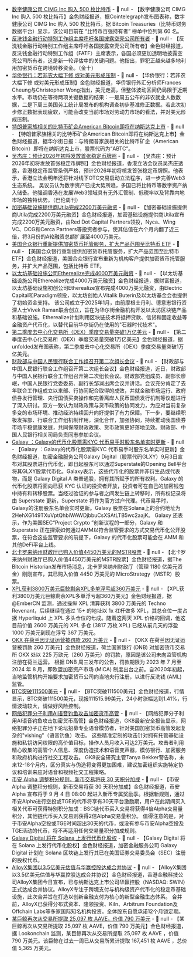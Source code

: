 - [数字健康公司 CIMG Inc 购入 500 枚比特币]() - 📰 null - 【数字健康公司 CIMG Inc 购入 500 枚比特币】金色财经报道，据Cointelegraph发布图表称，数字健康公司 CIMG Inc 购入 500 枚比特币。据 Bitcoin Treasuries（比特币财务数据平台）显示，该公司目前在 “比特币百强持有者” 榜单中位列第 60 名。
- [反洗钱金融行动特别工作组主席呼吁各国披露空壳公司所有者]() - 📰 null - 【反洗钱金融行动特别工作组主席呼吁各国披露空壳公司所有者】金色财经报道，反洗钱金融行动特别工作组（FATF）主席表示，各国必须更加透明地披露空壳公司所有者，这是新一轮评估中的关键问题。他指出，罪犯正越来越多地利用加密货币在跨境转移资金。（金十）
- [华侨银行：若非农大幅下修 或对美元形成压制]() - 📰 null - 【华侨银行：若非农大幅下修 或对美元形成压制】金色财经报道，华侨银行外汇分析师Frances Cheung与Christopher Wong指出，美元走高，但整体波动区间仍局限于近期水平。市场仍在等待两项关键数据的结果：一是周五公布的非农就业人数数据，二是下周三美国劳工统计局发布的机构调查初步基准修正数据。若此次初步修正数据表现疲软，可能会改变当前市场对劳动力市场的看法，并对美元形成压制。
- [特朗普家族相关的比特币矿企American Bitcoin即将在纳斯达克上市]() - 📰 null - 【特朗普家族相关的比特币矿企American Bitcoin即将在纳斯达克上市】金色财经报道，据华尔街日报：与特朗普家族相关的比特币矿企（American Bitcoin）即将在纳斯达克上市，股票代码为“ABTC”。
- [吴杰庄：预计2026年初将发放首张稳定币牌照]() - 📰 null - 【吴杰庄：预计2026年初将发放首张稳定币牌照】金色财经报道，香港立法会议员吴杰庄透露，香港稳定币监管条例严格，预计2026年初将核发首张稳定币牌照。他表示，香港立法会明年还将针对线下OTC交易启动立法程序，进一步完善Web3生态系统。 
吴议员认为数字资产已成大势所趋，多国已将比特币等数字资产纳入储备。他强调香港在发展Web3领域具有无外汇管制、低税率以及背靠内地市场的独特优势。（巴伦周刊）
- [加密基础设施提供商Utila完成2200万美元融资]() - 📰 null - 【加密基础设施提供商Utila完成2200万美元融资】金色财经报道，加密基础设施提供商Utila宣布完成2200万美元融资，由Red Dot Capital Partners领投，Nyca、Wing VC、DCG和Cerca Partners等投资者参与，使其估值在六个月内翻了近三倍，将3月份的A轮融资总额扩展至4000万美元。
- [美国合众银行重新提供加密货币托管服务，扩大产品范围至比特币 ETF]() - 📰 null - 【美国合众银行重新提供加密货币托管服务，扩大产品范围至比特币 ETF】金色财经报道，美国合众银行宣布重新为机构客户提供加密货币托管服务，并扩大产品范围，包括比特币 ETF。
- [以太坊基础设施公司Etherealize完成4000万美元融资]() - 📰 null - 【以太坊基础设施公司Etherealize完成4000万美元融资】金色财经报道，据财富报道，以太坊基础设施初创公司Etherealize宣布完成4000万美元融资，由Electric Capital和Paradigm领投，以太坊创始人Vitalik Buterin及以太坊基金会也提供了初始资金支持。 
该公司成立于2025年1月，由前摩根士丹利、德意志银行资深人士Vivek Raman联合创立，旨在为华尔街金融机构开发以太坊区块链产品和基础设施。Etherealize计划利用区块链技术将抵押贷款、信贷和固定收益等金融资产代币化，以替代目前华尔街仍在使用的"石器时代技术"。
- [第二季度去中心化交易所（DEX）季度交易量突破1万亿美元]() - 📰 null - 【第二季度去中心化交易所（DEX）季度交易量突破1万亿美元】金色财经报道，据unfolded发布图表称，第二季度去中心化交易所（DEX）季度交易量突破1万亿美元。
- [财政部与中国人民银行联合工作组召开第二次组长会议]() - 📰 null - 【财政部与中国人民银行联合工作组召开第二次组长会议】金色财经报道，近日，财政部与中国人民银行联合工作组召开第二次组长会议。财政部党组成员、副部长廖岷，中国人民银行党委委员、副行长邹澜出席会议并讲话。会议充分肯定了去年联合工作组成立以来部、行协同配合取得的成效，并就金融市场运行、政府债券发行管理、央行国债买卖操作和完善离岸人民币国债发行机制等议题进行了深入研讨。双方一致认为财政政策与货币政策的协同发力，为应对当前复杂多变的市场环境、推动经济持续回升向好提供了有力保障。下一步，要继续积极发挥部、行联合工作组机制作用，深化合作，加强协同，持续推动我国债券市场平稳健康发展，共同保障财政政策、货币政策更好落地见效。财政部、中国人民银行相关司局负责同志参加会议。
- [Galaxy ：Galaxy的代币化股票需KYC  代币易手时股东名单实时更新](https://investor.galaxy.com/news/news-details/2025/Galaxy-and-Superstate-Launch-GLXY-Tokenized-Public-Shares-on-Solana/default.aspx) - 📰 null - 【Galaxy ：Galaxy的代币化股票需KYC  代币易手时股东名单实时更新】金色财经报道，加密金融服务公司Galaxy Digital（股票代码GLXY）9月3日宣布对其股票进行代币化，即日起股东可以通过Superstate的Opening Bell平台将其GLXY股票代币化。Galaxy表示，这些代币化的股票并非衍生品或代表物，而是 Galaxy Digital A 类普通股，拥有其所赋予的所有权利。Galaxy 的代币化股票将面向已获 KYC 认证的投资者开放，投资者可在自己的加密钱包中持有和转移股票。当经过验证的参与者之间发生链上转移时，所有权记录将由 Superstate 更新，Superstate 将作为官方过户代理。代币易手时，Galaxy的注册股东名单会实时更新。Galaxy 股票在Solana上的合约地址为 2HehXG149TXuVptQhbiWAWDjbbuCsXSAtLTB5wc2aajK。 
Galaxy 还表示，作为美国SEC“Project Crypto ”创新议程的一部分，Galaxy 和 Superstate 正在探索如何通过AMM以符合监管要求的方式交易代币化公开股票，在符合这些监管要求的前提下，Galaxy 的代币化股票可能会在 AMM 和其他DeFi平台上线。
- [北卡罗来纳州财政厅已购入价值4450万美元的MSTR股票]() - 📰 null - 【北卡罗来纳州财政厅已购入价值4450万美元的MSTR股票】金色财经报道，据The Bitcoin Historian发布市场消息，北卡罗来纳州财政厅（管理 1180 亿美元资金）刚刚宣布，其已购入价值 4450 万美元的 MicroStrategy（MSTR）股票。
- [XPL获利3800万美元巨鲸剩余XPL多单浮亏超360万美元](https://x.com/EmberCN/status/1963204439650738340) - 📰 null - 【XPL获利3800万美元巨鲸剩余XPL多单浮亏超360万美元】金色财经报道，据 @EmberCN 监测，通过操纵 XPL 清算获利 3800 万美元的 Techno Revenant，后续继续在通过 15+ 的地址以 1x 杠杆做多 XPL，其总仓位一度占据 Hyperliquid 上 XPL 多头仓位的七成。随着这两天 XPL 价格的回调，他这目前价值 2600 万美元的 XPL 多仓 (3817 万枚 XPL) 已经从前几天的浮盈 1000 万美元到现在浮亏 367 万美元。
- [OKX 在荷兰因无证运营被罚款 260 万美元](https://cointelegraph.com/news/okx-fined-2-6m-netherlands-operating-without-license) - 📰 null - 【OKX 在荷兰因无证运营被罚款 260 万美元】金色财经报道，荷兰国家银行 (DNB) 对加密货币交易所 OKX 处以 225 万欧元（260 万美元）的罚款，原因是该公司未向监管机构注册在荷兰运营。 
根据 DNB 周三发布的公告，罚款期限为 2023 年 7 月至 2024 年 8 月，即欧盟加密资产市场 (MiCA) 制度出台之前。自2020年初起，当地监管机构开始要求加密货币公司向当地央行注册，以进行反洗钱 (AML) 监管。
- [BTC突破111500美元]() - 📰 null - 【BTC突破111500美元】金色财经报道，行情显示，BTC突破111500美元，现报111515.99美元，24小时涨幅达到1.41%，行情波动较大，请做好风险控制。
- [网络犯罪分子利用AI语音钓鱼攻击加密货币高管](https://decrypt.co/337839/underground-market-pays-20k-a-month-for-crypto-vishing-scams) - 📰 null - 【网络犯罪分子利用AI语音钓鱼攻击加密货币高管】金色财经报道，GK8最新安全报告显示，网络犯罪分子正在地下论坛招募专业语音模仿者，针对美国加密货币高管发起复杂的"vishing"（语音钓鱼）攻击。 
这些精准定制的攻击针对拥有托管基础设施和私钥访问权限的高价值目标，操作人员月收入可达2万美元。攻击者利用精心收集的高管个人信息、深度伪造技术和语音变声器，模仿银行、加密服务和政府机构进行社交工程攻击。 
GK8安全研究主管Tanya Bekker警告称，未来12-18个月内，区分真实与伪造将变得更加困难，建议加密组织实施特定协议和培训来应对语音和视频社交工程策略。
- [币安 Alpha 调整积分规则，新币交易将获 30 天积分加成]() - 📰 null - 【币安 Alpha 调整积分规则，新币交易将获 30 天积分加成】金色财经报道，币安 Alpha 宣布将于 9 月 4 日 08:00 起进入新币专属奖励季。根据新规则，通过币安Alpha进行空投或TGE的代币将享有30天平台激励期，用户在此期间买入相关代币可获得特别积分加成：BSC链代币买入交易将获得4倍Alpha交易量积分，其他链代币买入交易则获得2倍Alpha交易量积分。 
值得注意的是，对于币安Alpha空投或TGE时间超出30天的代币，或没有参与币安Alpha空投及TGE活动的代币，将不再适用任何交易量积分加成规则。
- [Galaxy Digital 将在 Solana 上发行代币化股权](https://x.com/TheBlock__/status/1963195292095791359) - 📰 null - 【Galaxy Digital 将在 Solana 上发行代币化股权】金色财经报道，加密金融服务公司 Galaxy Digital 计划在 Solana 区块链上发行其已在美国证券交易委员会（SEC）注册的股权代币。
- [AlloyX集团以3.5亿美元估值与华赢控股达成合并协议](https://www.cls.cn/detail/2134789) - 📰 null - 【AlloyX集团以3.5亿美元估值与华赢控股达成合并协议】金色财经报道，香港金融科技公司AlloyX集团今日宣布，已与纳斯达克上市公司华赢控股（NASDAQ: SWIN）正式达成合并协议。AlloyX专注于跨境支付与机构级资产代币化的稳定币基础设施，此次合并旨在打造以创新金融支付为核心的新型金融生态体系。 
合并前，AlloyX已获得分布式资本、隆领投资、Kiln、Arbitrum Foundation及Offchain Labs等多家国际知名机构投资。全体股东自愿承诺12个月锁定期。
- [某巨鲸再次从交易所提取 25,097 枚 AAVE，价值 790 万美元](https://x.com/lookonchain/status/1963189907440226612) - 📰 null - 【某巨鲸再次从交易所提取 25,097 枚 AAVE，价值 790 万美元】金色财经报道，据 Lookonchain 监测，某巨鲸再次从交易所提取 25,097 枚 AAVE ，价值 790 万美元。该巨鲸在过去一周已从交易所累计提取 167,451 枚 AAVE ，总价值 5,365 万美元。

